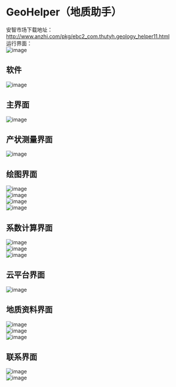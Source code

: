 # GeoHelper（地质助手）
安智市场下载地址：http://www.anzhi.com/pkg/ebc2_com.thutyh.geology_helper11.html</br>
运行界面：</br>
![image](https://github.com/Ron-Wang/GeoHelper/blob/master/Image/result.gif)</br>
## 软件
![image](https://github.com/Ron-Wang/GeoHelper/blob/master/Image/000软件.jpg)</br>
## 主界面
![image](https://github.com/Ron-Wang/GeoHelper/blob/master/Image/000主界面.png)</br>
## 产状测量界面
![image](https://github.com/Ron-Wang/GeoHelper/blob/master/Image/001产状测量.png)</br>
## 绘图界面
![image](https://github.com/Ron-Wang/GeoHelper/blob/master/Image/002绘图-02.png)</br>
![image](https://github.com/Ron-Wang/GeoHelper/blob/master/Image/002绘图-03.png)</br>
![image](https://github.com/Ron-Wang/GeoHelper/blob/master/Image/002绘图-04.png)</br>
![image](https://github.com/Ron-Wang/GeoHelper/blob/master/Image/002绘图-05.png)</br>
## 系数计算界面
![image](https://github.com/Ron-Wang/GeoHelper/blob/master/Image/003系数计算-01.png)</br>
![image](https://github.com/Ron-Wang/GeoHelper/blob/master/Image/003系数计算-02.png)</br>
![image](https://github.com/Ron-Wang/GeoHelper/blob/master/Image/003系数计算-03.png)</br>
## 云平台界面
![image](https://github.com/Ron-Wang/GeoHelper/blob/master/Image/004云平台.png)</br>
## 地质资料界面
![image](https://github.com/Ron-Wang/GeoHelper/blob/master/Image/005地质资料-00.png)</br>
![image](https://github.com/Ron-Wang/GeoHelper/blob/master/Image/005地质资料-01.png)</br>
![image](https://github.com/Ron-Wang/GeoHelper/blob/master/Image/005地质资料-02.png)</br>
## 联系界面
![image](https://github.com/Ron-Wang/GeoHelper/blob/master/Image/006联系我们-01.png)</br>
![image](https://github.com/Ron-Wang/GeoHelper/blob/master/Image/006联系我们-02.png)</br>
